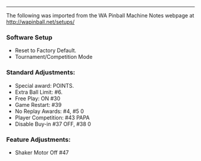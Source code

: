 ***
The following was imported from the WA Pinball Machine Notes webpage at http://wapinball.net/setups/
### Software Setup
-   Reset to Factory Default.
-   Tournament/Competition Mode
### Standard Adjustments:
-   Special award: POINTS.
-   Extra Ball Limit: #6.
-   Free Play: ON #30
-   Game Restart: #39
-   No Replay Awards: #4, #5 0
-   Player Competition: #43 PAPA
-   Disable Buy-in #37 OFF, #38 0
### Feature Adjustments:
-   Shaker Motor Off #47